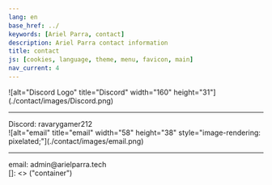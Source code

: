 ```yaml
---
lang: en
base_href: ../
keywords: [Ariel Parra, contact]
description: Ariel Parra contact information
title: contact
js: [cookies, language, theme, menu, favicon, main]
nav_current: 4
---
```

  <div class="container grid">
    <div class="card">
      ![alt="Discord Logo" title="Discord" width="160" height="31"](./contact/images/Discord.png)
      <div class="center">
        <hr>
        Discord: ravarygamer212
      </div>
    </div>
    <div class="card">
      ![alt="email" title="email" width="58" height="38" style="image-rendering: pixelated;"](./contact/images/email.png)
      <div class="center">
        <hr>
        email: admin@arielparra.tech
      </div>
    </div>
  </div>[]: <> ("container")
